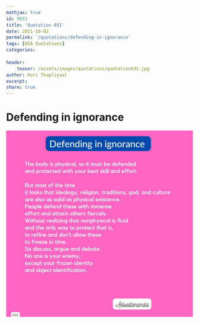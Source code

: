```yaml
---
mathjax: true
id: 9031
title: 'Quotation 031'
date: 2021-10-02
permalink: '/quotations/defending-in-ignorance'
tags: [WIA Quotations] 
categories: 

header:
    teaser: /assets/images/quotations/quotation031.jpg
author: Hari Thapliyaal 
excerpt:
share: true 
---
```


# Defending in ignorance

![Defending in ignorance](/assets/images/quotations/quotation031.jpg)
